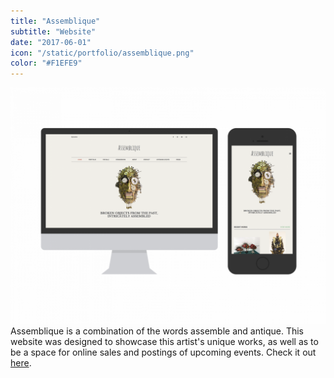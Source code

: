 ```yaml
---
title: "Assemblique"
subtitle: "Website"
date: "2017-06-01"
icon: "/static/portfolio/assemblique.png"
color: "#F1EFE9"
---
```

![Screenshot](./screenshot.png)
Assemblique is a combination of the words assemble and antique. This website was designed to showcase this artist's unique works, as well as to be a space for online sales and postings of upcoming events. Check it out [here](http://assemblique.com/).